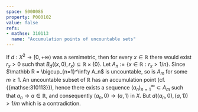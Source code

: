 ```yaml
---
space: S000086
property: P000102
value: false
refs:
- mathse: 310113
  name: "Accumulation points of uncountable sets"
---
```


If $d:X^2\to[0,+\infty)$ was a semimetric, then for every $x\in\mathbb R$ there would
exist $r_x>0$ such that $B_d((x,0),r_x)\subseteq \mathbb R\times\{0\}$.
Let $A_n:=\{x\in\mathbb R: r_x>1/n\}$. Since $\mathbb R = \bigcup_{n=1}^\infty A_n$ is uncountable,
so is $A_m$ for some $m\geq 1$. An uncountable subset of $\mathbb R$ has an accumulation point (cf. {{mathse:310113}}),
hence there exists a sequence $(a_n)_{n=1}^\infty\subset A_m$ such that $a_n\to a\in \mathbb R$, and
consequently $(a_n,0)\to (a,1)$ in $X$. But $d((a_n,0),(a,1))>1/m$ which is a contradiction.
